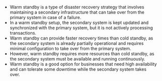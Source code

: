 - Warm standby is a type of disaster recovery strategy that involves maintaining a secondary infrastructure that can take over from the primary system in case of a failure.
- In a warm standby setup, the secondary system is kept updated and synchronized with the primary system, but it is not actively processing transactions.
- Warm standby can provide faster recovery times than cold standby, as the secondary system is already partially operational and requires minimal configuration to take over from the primary system.
- However, warm standby requires more resources than cold standby, as the secondary system must be available and running continuously.
- Warm standby is a good option for businesses that need high availability and can tolerate some downtime while the secondary system takes over.